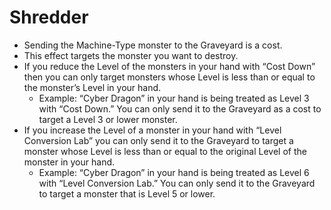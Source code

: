 # Shredder

*   Sending the Machine-Type monster to the Graveyard is a cost.
*   This effect targets the monster you want to destroy.
*   If you reduce the Level of the monsters in your hand with “Cost Down” then you can only target monsters whose Level is less than or equal to the monster’s Level in your hand.
    *   Example: “Cyber Dragon” in your hand is being treated as Level 3 with “Cost Down.” You can only send it to the Graveyard as a cost to target a Level 3 or lower monster.
*   If you increase the Level of a monster in your hand with “Level Conversion Lab” you can only send it to the Graveyard to target a monster whose Level is less than or equal to the original Level of the monster in your hand.
    *   Example: “Cyber Dragon” in your hand is being treated as Level 6 with “Level Conversion Lab.” You can only send it to the Graveyard to target a monster that is Level 5 or lower.

